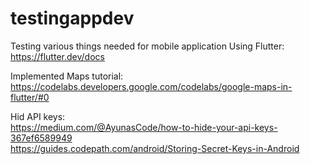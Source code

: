 # testingappdev

Testing various things needed for mobile application
Using Flutter: 
https://flutter.dev/docs

Implemented Maps tutorial:   
https://codelabs.developers.google.com/codelabs/google-maps-in-flutter/#0

Hid API keys:   
https://medium.com/@AyunasCode/how-to-hide-your-api-keys-367ef6589949  
https://guides.codepath.com/android/Storing-Secret-Keys-in-Android

